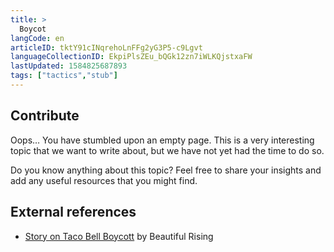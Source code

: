 ```yaml
---
title: >
  Boycot
langCode: en
articleID: tktY91cINqrehoLnFFg2yG3P5-c9Lgvt
languageCollectionID: EkpiPlsZEu_bQGk12zn7iWLKQjstxaFW
lastUpdated: 1584825687893
tags: ["tactics","stub"]
---
```


## **Contribute**

Oops… You have stumbled upon an empty page. This is a very interesting topic that we want to write about, but we have not yet had the time to do so.

Do you know anything about this topic? Feel free to share your insights and add any useful resources that you might find.

## External references

-   [Story on Taco Bell Boycott](https://beautifulrising.org/tool/taco-bell-boycott) by Beautiful Rising